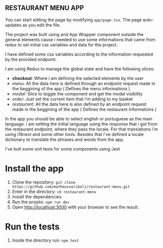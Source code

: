 ## RESTAURANT MENU APP

You can start editing the page by modifying `app/page.tsx`. The page auto-updates as you edit the file.

The project was built using and App Wrapper component outside the general elements cause i needed to use some informations that came from redux to set initial css variables and data for the project.

I have defined some css variables according to the information requested by the provided endpoint.

I am using Redux to manage the global state and have the following slices:
   - **checkout**: Where i am defining the selected elements by the user
   - *menu*: All the data here is defined through an endpoint request made in the beggining of the app ( Defines the menu informations )
   - *modal*: Slice to toggle the component and get the modal visibility
   - *order*: Just set the current item that i'm adding to my basket
   - *restaurant*: All the data here is also defined by an endpoint request made in the beggining of the app ( Defines the restaurant informations )

In the app you should be able to select english or portuguese as the main language. i am setting the initial language using the response that i got from the restaurant endpoint, where they pass the locale. 
For that translations i'm using i18next and some other tools. Besides that i've defined a locale dictionary to translate the phrases and words from the app.

I've bult some unit tests for some components using Jest

# Install the app
   1. Clone the repository: `git clone https://github.com/matheusvoriboli/restaurant-menu.git`
   2. Enter in the directory: `cd restaurant-menu`
   3. Install the dependencies
   4. Run the projeto: `npm run dev`
   5. Open [http://localhost:3000](http://localhost:3000) with your browser to see the result.

# Run the tests
   1. Inside the directory run: `npm test`

